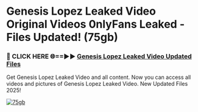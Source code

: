 # Genesis Lopez Leaked Video Original Videos 0nlyFans Leaked - Files Updated! (75gb)

<h3>🔴 CLICK HERE 🌐==►► <a href="https://best4dudes.click/HH4t6V" rel="nofollow">Genesis Lopez Leaked Video Updated Files</a></h3>

Get Genesis Lopez Leaked Video and all content. Now you can access all videos and pictures of Genesis Lopez Leaked Video. New Updated Files 2025!

[![75gb](https://github.com/user-attachments/assets/8c521d6e-e6e3-4a75-9320-d58ab9d79d5b)](https://best4dudes.click/HH4t6V)
